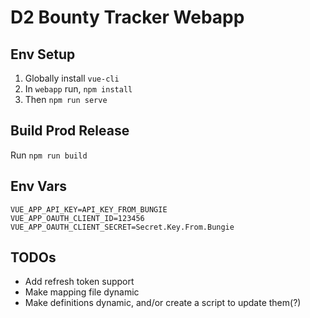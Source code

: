 # D2 Bounty Tracker Webapp

## Env Setup

1. Globally install `vue-cli`
1. In `webapp` run, `npm install`
1. Then `npm run serve`

## Build Prod Release

Run `npm run build`

## Env Vars

```.env
VUE_APP_API_KEY=API_KEY_FROM_BUNGIE
VUE_APP_OAUTH_CLIENT_ID=123456
VUE_APP_OAUTH_CLIENT_SECRET=Secret.Key.From.Bungie
```

## TODOs

- Add refresh token support
- Make mapping file dynamic
- Make definitions dynamic, and/or create a script to update them(?)
